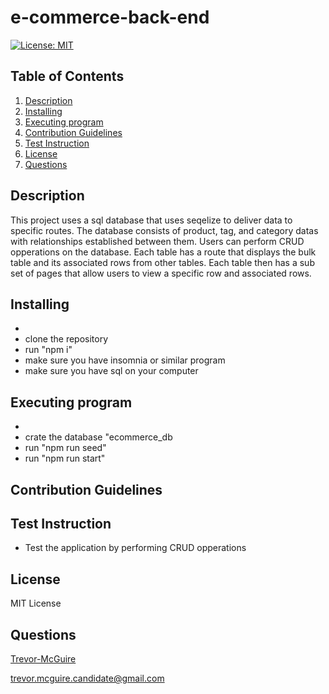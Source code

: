 # e-commerce-back-end

 [![License: MIT](https://img.shields.io/badge/License-MIT-yellow.svg)](https://opensource.org/licenses/MIT)

## Table of Contents  
1. [Description](#description)
2. [Installing](#installing)
3. [Executing program](#executing-program)
4. [Contribution Guidelines](#contribution-guidelines)
5. [Test Instruction](#test-instruction)
6. [License](#license)
7. [Questions](#questions)

## Description

 This project uses a sql database that uses seqelize to deliver data to specific routes. The database consists of product, tag, and category datas with relationships established between them. Users can perform CRUD opperations on the database. Each table has a route that displays the bulk table and its associated rows from other tables. Each table then has a sub set of pages that allow users to view a specific row and associated rows. 


## Installing

 * 
*  clone the repository 
*  run "npm i" 
*  make sure you have insomnia or similar program 
*  make sure you have sql on your computer


## Executing program

 * 
*  crate the database "ecommerce_db 
*  run "npm run seed" 
*  run "npm run start"


## Contribution Guidelines

 


## Test Instruction

 * Test the application by performing CRUD opperations


## License

 MIT License


## Questions

 [Trevor-McGuire](https://github.com/Trevor-McGuire/)

 [trevor.mcguire.candidate@gmail.com](mailto:trevor.mcguire.candidate@gmail.com)